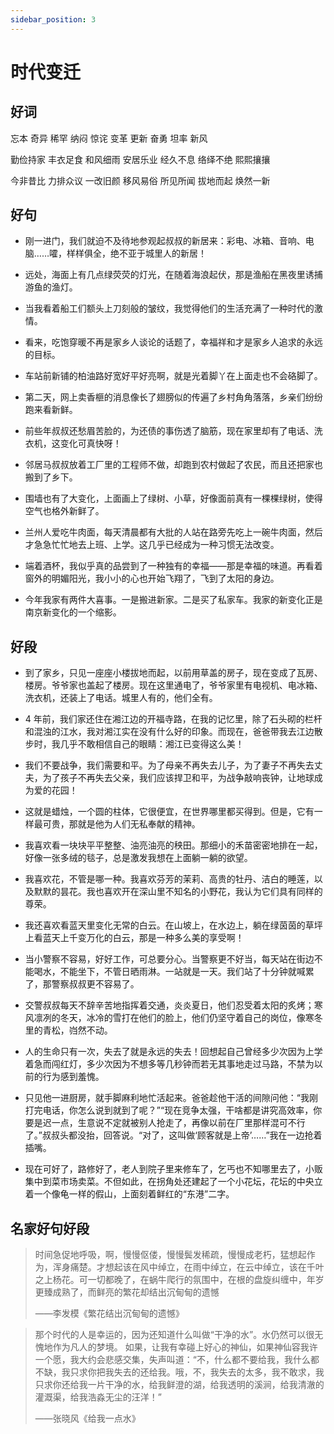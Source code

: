 ```yaml
---
sidebar_position: 3
---
```


# 时代变迁

## 好词

忘本 奇异 稀罕 纳闷 惊诧 变革 更新 奋勇 坦率 新风

勤俭持家 丰衣足食 和风细雨 安居乐业 经久不息 络绎不绝 熙熙攘攘

今非昔比 力排众议 一改旧颜 移风易俗 所见所闻 拔地而起 焕然一新

## 好句

- 刚一进门，我们就迫不及待地参观起叔叔的新居来：彩电、冰箱、音响、电脑……嚯，样样俱全，绝不亚于城里人的新居！

- 远处，海面上有几点绿荧荧的灯光，在随着海浪起伏，那是渔船在黑夜里诱捕游鱼的渔灯。

- 当我看着船工们额头上刀刻般的皱纹，我觉得他们的生活充满了一种时代的激情。

- 看来，吃饱穿暖不再是家乡人谈论的话题了，幸福祥和才是家乡人追求的永远的目标。

- 车站前新铺的柏油路好宽好平好亮啊，就是光着脚丫在上面走也不会硌脚了。

- 第二天，网上卖香榧的消息像长了翅膀似的传遍了乡村角角落落，乡亲们纷纷跑来看新鲜。

- 前些年叔叔还愁眉苦脸的，为还债的事伤透了脑筋，现在家里却有了电话、洗衣机，这变化可真快呀！

- 邻居马叔叔放着工厂里的工程师不做，却跑到农村做起了农民，而且还把家也搬到了乡下。

- 围墙也有了大变化，上面画上了绿树、小草，好像面前真有一棵棵绿树，使得空气也格外新鲜了。

- 兰州人爱吃牛肉面，每天清晨都有大批的人站在路旁先吃上一碗牛肉面，然后才急急忙忙地去上班、上学。这几乎已经成为一种习惯无法改变。

- 端着酒杯，我似乎真的品尝到了一种独有的幸福——那是幸福的味道。再看着窗外的明媚阳光，我小小的心也开始飞翔了，飞到了太阳的身边。

- 今年我家有两件大喜事。一是搬进新家。二是买了私家车。我家的新变化正是南京新变化的一个缩影。

## 好段

- 到了家乡，只见一座座小楼拔地而起，以前用草盖的房子，现在变成了瓦房、楼房。爷爷家也盖起了楼房。现在这里通电了，爷爷家里有电视机、电冰箱、洗衣机，还装上了电话。城里人有的，他们全有。

- 4 年前，我们家还住在湘江边的开福寺路，在我的记忆里，除了石头砌的栏杆和混浊的江水，我对湘江实在没有什么好的印象。而现在，爸爸带我去江边散步时，我几乎不敢相信自己的眼睛：湘江已变得这么美！

- 我们不要战争，我们需要和平。为了母亲不再失去儿子，为了妻子不再失去丈夫，为了孩子不再失去父亲，我们应该捍卫和平，为战争敲响丧钟，让地球成为爱的花园！

- 这就是蜡烛，一个圆的柱体，它很便宜，在世界哪里都买得到。但是，它有一样最可贵，那就是他为人们无私奉献的精神。

- 我喜欢看一块块平平整整、油亮油亮的秧田。那细小的禾苗密密地排在一起，好像一张多绒的毯子，总是激发我想在上面躺一躺的欲望。

- 我喜欢花，不管是哪一种。我喜欢芬芳的茉莉、高贵的牡丹、洁白的睡莲，以及默默的昙花。我也喜欢开在深山里不知名的小野花，我认为它们具有同样的尊荣。

- 我还喜欢看蓝天里变化无常的白云。在山坡上，在水边上，躺在绿茵茵的草坪上看蓝天上千变万化的白云，那是一种多么美的享受啊！

- 当小警察不容易，好好工作，可总要分心。当警察更不好当，每天站在街边不能喝水，不能坐下，不管日晒雨淋。一站就是一天。我们站了十分钟就喊累了，那警察叔叔更不容易了。
- 交警叔叔每天不辞辛苦地指挥着交通，炎炎夏日，他们忍受着太阳的炙烤；寒风凛冽的冬天，冰冷的雪打在他们的脸上，他们仍坚守着自己的岗位，像寒冬里的青松，岿然不动。

- 人的生命只有一次，失去了就是永远的失去！回想起自己曾经多少次因为上学着急而闯红灯，多少次因为不想多等几秒钟而若无其事地走过马路，不禁为以前的行为感到羞愧。

- 只见他一进厨房，就手脚麻利地忙活起来。爸爸趁他干活的间隙问他：“我刚打完电话，你怎么说到就到了呢？”“现在竞争太强，干啥都是讲究高效率，你要是迟一点，生意说不定就被别人抢走了，再像以前在厂里那样混可不行了。”叔叔头都没抬，回答说。“对了，这叫做‘顾客就是上帝’……”我在一边抢着插嘴。

- 现在可好了，路修好了，老人到院子里来修车了，乞丐也不知哪里去了，小贩集中到菜市场卖菜。不但如此，在拐角处还建起了一个小花坛，花坛的中央立着一个像龟一样的假山，上面刻着鲜红的“东港”二字。

## 名家好句好段

> 时间急促地呼吸，啊，慢慢伛偻，慢慢鬓发稀疏，慢慢成老朽，猛想起作为，浑身痛楚。才想起该在风中绰立，在雨中绰立，在云中绰立，该在千叶之上杨花。可一切都晚了，在蜗牛爬行的氛围中，在根的盘旋纠缠中，年岁更臻成熟了，而鲜亮的繁花却结出沉甸甸的遗憾
>
> ——李发模《繁花结出沉甸甸的遗憾》

> 那个时代的人是幸运的，因为还知道什么叫做“干净的水”。水仍然可以很无愧地作为凡人的梦境。
> 如果，让我有幸碰上好心的神仙，如果神仙容我许一个愿，我大约会悲感交集，失声叫道：“不，什么都不要给我，我什么都不缺，我只求你把我失去的还给我。哦，不，我失去的太多，我不敢求，我只求你还给我一片干净的水，给我鲜澄的湖，给我透明的溪涧，给我清澈的灌溉渠，给我浩淼无尘的汪洋！”
>
> ——张晓风《给我一点水》
